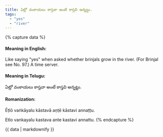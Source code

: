 ```yaml
---
title: ఏట్లో వంకాయలు కాస్తవా అంటే కాస్తవి అన్నట్టు.
tags:
  - "yes"
  - "river"
---
```


{% capture data %}
#### Meaning in English:
Like saying "yes" when asked whether brinjals grow in the river.
(For Brinjal see No. 97.)
A time server.

#### Meaning in Telugu:
ఏట్లో వంకాయలు కాస్తవా అంటే కాస్తవి అన్నట్టు.

#### Romanization:
Ēṭlō vaṅkāyalu kāstavā aṇṭē kāstavi annaṭṭu.

Etlo vankayalu kastava ante kastavi annattu.
{% endcapture %}

{{ data | markdownify }}

